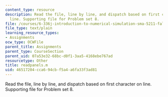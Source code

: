 ```yaml
---
content_type: resource
description: Read the file, line by line, and dispatch based on first character on
  line. Supporting file for Problem set 8.
file: /courses/6-336j-introduction-to-numerical-simulation-sma-5211-fall-2003/46517204cca694cbf5a4a6fa33f3ad81_readpanels.m
file_type: text/plain
learning_resource_types:
- Assignments
ocw_type: OCWFile
parent_title: Assignments
parent_type: CourseSection
parent_uid: 07a53e32-68bc-d0f1-3aa5-4168ebe767ad
resourcetype: Other
title: readpanels.m
uid: 46517204-cca6-94cb-f5a4-a6fa33f3ad81
---
```

Read the file, line by line, and dispatch based on first character on line. Supporting file for Problem set 8.